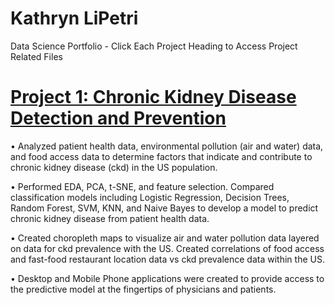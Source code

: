 # Kathryn LiPetri
Data Science Portfolio - Click Each Project Heading to Access Project Related Files
# [Project 1: Chronic Kidney Disease Detection and Prevention](https://github.com/klipetri/Chronic-Kidney-Disease-Detection-and-Prevention.git)

•	Analyzed patient health data, environmental pollution (air and water) data, and food access data to determine factors that indicate and contribute to chronic kidney disease (ckd) in the US population. 

•	Performed EDA, PCA, t-SNE, and feature selection. Compared classification models including Logistic Regression, Decision Trees, Random Forest, SVM, KNN, and Naive Bayes to develop a model to predict chronic kidney disease from patient health data.

•	Created choropleth maps to visualize air and water pollution data layered on data for ckd prevalence with the US. Created correlations of food access and fast-food restaurant location data vs ckd prevalence data within the US.

• Desktop and Mobile Phone applications were created to provide access to the predictive model at the fingertips of physicians and patients.
